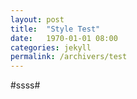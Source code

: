 ```yaml
---
layout: post
title:  "Style Test"
date:   1970-01-01 08:00
categories: jekyll
permalink: /archivers/test
---
```

#ssss#